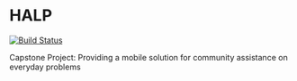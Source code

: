 # HALP
[![Build Status](https://travis-ci.org/JuiMin/HALP.svg?branch=master)](https://travis-ci.org/JuiMin/HALP)

Capstone Project: Providing a mobile solution for community assistance on everyday problems

